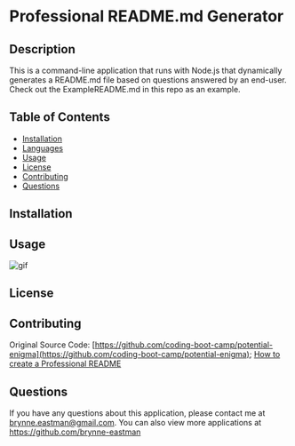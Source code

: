 # Professional README.md Generator

## Description
This is a command-line application that runs with Node.js that dynamically generates a README.md file based on questions answered by an end-user. Check out the ExampleREADME.md in this repo as an example.

## Table of Contents
  * [Installation](#installation)
  * [Languages](#languages)
  * [Usage](#usage)
  * [License](#license)
  * [Contributing](#contributing)
  * [Questions](#questions)

## Installation


## Usage
![gif](./README-Demo.gif)

## License


## Contributing
Original Source Code: [https://github.com/coding-boot-camp/potential-enigma](https://github.com/coding-boot-camp/potential-enigma);
[How to create a Professional README](./readme-guide.md)

## Questions
If you have any questions about this application, please contact me at brynne.eastman@gmail.com.  You can also view more applications at https://github.com/brynne-eastman